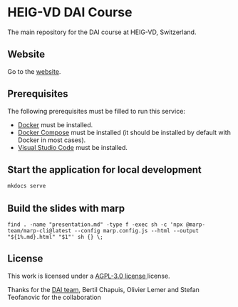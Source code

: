 # HEIG-VD DAI Course

The main repository for the DAI course at HEIG-VD, Switzerland.

## Website

Go to the [website](https://heig-vd-web.github.io/web-course/).

## Prerequisites

The following prerequisites must be filled to run this service:

- [Docker](https://docs.docker.com/get-docker/) must be installed.
- [Docker Compose](https://docs.docker.com/compose/install/) must be installed (it should be installed by default with Docker in most cases).
- [Visual Studio Code](https://code.visualstudio.com/download) must be installed.

## Start the application for local development

```bash
mkdocs serve
```

## Build the slides with marp

```
find . -name "presentation.md" -type f -exec sh -c 'npx @marp-team/marp-cli@latest --config marp.config.js --html --output "${1%.md}.html" "$1"' sh {} \;
```

## License

This work is licensed under a
[AGPL-3.0 license ](./LICENSE.md)
license.

Thanks for the [DAI team](https://github.com/HEIG-VD-DAI-Course), Bertil Chapuis, Olivier Lemer and Stefan Teofanovic for the collaboration

